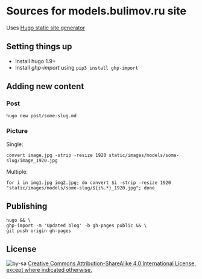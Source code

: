 # Sources for models.bulimov.ru site

Uses [Hugo static site generator](gohugo.io)


## Setting things up

* Install hugo 1.9+
* Install *ghp-import* using `pip3 install ghp-import`


## Adding new content

### Post

`hugo new post/some-slug.md`


### Picture

Single:

`convert image.jpg -strip -resize 1920 static/images/models/some-slug/image_1920.jpg`

Multiple:

`for i in img1.jpg img2.jpg; do convert $i -strip -resize 1920 "static/images/models/some-slug/${i%.*}_1920.jpg"; done`




## Publishing

```
hugo && \
ghp-import -m 'Updated blog' -b gh-pages public && \
git push origin gh-pages
```


## License

![by-sa](//i.creativecommons.org/l/by-sa/4.0/80x15.png) [Creative Commons Attribution-ShareAlike 4.0 International License, except where indicated otherwise.](https://creativecommons.org/licenses/by-sa/4.0/)
